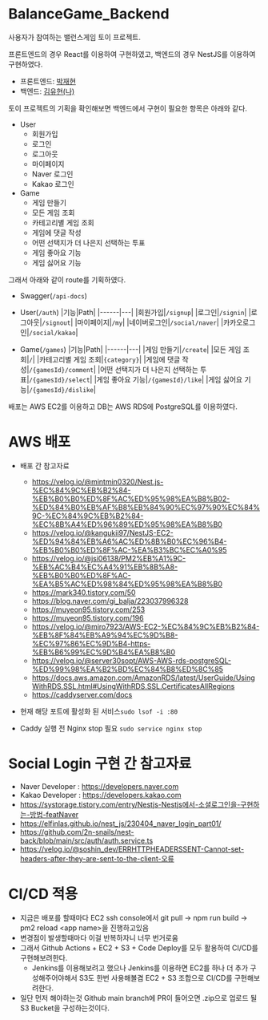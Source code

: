 # BalanceGame_Backend

사용자가 참여하는 밸런스게임 토이 프로젝트.

프론트엔드의 경우 React를 이용하여 구현하였고, 백엔드의 경우 NestJS를 이용하여 구현하였다.

-   프론트엔드: [박재현](https://github.com/jh0152park)
-   백엔드: [김유현(나)](https://github.com/Yuhyeon0516)

토이 프로젝트의 기획을 확인해보면 백엔드에서 구현이 필요한 항목은 아래와 같다.

-   User
    -   회원가입
    -   로그인
    -   로그아웃
    -   마이페이지
    -   Naver 로그인
    -   Kakao 로그인
-   Game
    -   게임 만들기
    -   모든 게임 조회
    -   카테고리별 게임 조회
    -   게임에 댓글 작성
    -   어떤 선택지가 더 나은지 선택하는 투표
    -   게임 좋아요 기능
    -   게임 싫어요 기능

그래서 아래와 같이 route를 기획하였다.

-   Swagger(`/api-docs`)
-   User(`/auth`)
    |기능|Path|
    |------|---|
    |회원가입|`/signup`|
    |로그인|`/signin`|
    |로그아웃|`/signout`|
    |마이페이지|`/my`|
    |네이버로그인|`/social/naver`|
    |카카오로그인|`/social/kakao`|

-   Game(`/games`)
    |기능|Path|
    |------|---|
    |게임 만들기|`/create`|
    |모든 게임 조회|`/`|
    |카테고리별 게임 조회|`{category}`|
    |게임에 댓글 작성|`/{gamesId}/comment`|
    |어떤 선택지가 더 나은지 선택하는 투표|`/{gamesId}/select`|
    |게임 좋아요 기능|`/{gamesId}/like`|
    |게임 싫어요 기능|`/{gamesId}/dislike`|

배포는 AWS EC2를 이용하고 DB는 AWS RDS에 PostgreSQL를 이용하였다.

# AWS 배포

-   배포 간 참고자료

    -   https://velog.io/@mintmin0320/Nest.js-%EC%84%9C%EB%B2%84-%EB%B0%B0%ED%8F%AC%ED%95%98%EA%B8%B02-%ED%84%B0%EB%AF%B8%EB%84%90%EC%97%90%EC%84%9C-%EC%84%9C%EB%B2%84-%EC%8B%A4%ED%96%89%ED%95%98%EA%B8%B0
    -   https://velog.io/@kangukii97/NestJS-EC2-%ED%94%84%EB%A6%AC%ED%8B%B0%EC%96%B4-%EB%B0%B0%ED%8F%AC-%EA%B3%BC%EC%A0%95
    -   https://velog.io/@jsi06138/PM2%EB%A1%9C-%EB%AC%B4%EC%A4%91%EB%8B%A8-%EB%B0%B0%ED%8F%AC-%EA%B5%AC%ED%98%84%ED%95%98%EA%B8%B0
    -   https://mark340.tistory.com/50
    -   https://blog.naver.com/gi_balja/223037996328
    -   https://muyeon95.tistory.com/253
    -   https://muyeon95.tistory.com/196
    -   https://velog.io/@miro7923/AWS-EC2-%EC%84%9C%EB%B2%84-%EB%8F%84%EB%A9%94%EC%9D%B8-%EC%97%86%EC%9D%B4-https-%EB%B6%99%EC%9D%B4%EA%B8%B0
    -   https://velog.io/@server30sopt/AWS-AWS-rds-postgreSQL-%ED%99%98%EA%B2%BD%EC%84%B8%ED%8C%85
    -   https://docs.aws.amazon.com/AmazonRDS/latest/UserGuide/UsingWithRDS.SSL.html#UsingWithRDS.SSL.CertificatesAllRegions
    -   https://caddyserver.com/docs

-   현재 해당 포트에 활성화 된 서비스`sudo lsof -i :80`
-   Caddy 실행 전 Nginx stop 필요 `sudo service nginx stop`

# Social Login 구현 간 참고자료

-   Naver Developer : https://developers.naver.com
-   Kakao Developer : https://developers.kakao.com
-   https://systorage.tistory.com/entry/Nestjs-Nestjs에서-소셜로그인을-구현하는-방법-featNaver
-   https://elfinlas.github.io/nest_js/230404_naver_login_part01/
-   https://github.com/2n-snails/nest-back/blob/main/src/auth/auth.service.ts
-   https://velog.io/@soshin_dev/ERRHTTPHEADERSSENT-Cannot-set-headers-after-they-are-sent-to-the-client-오류

# CI/CD 적용

-   지금은 배포를 할때마다 EC2 ssh console에서 git pull -> npm run build -> pm2 reload \<app name>을 진행하고있음
-   변경점이 발생할때마다 이걸 반복하자니 너무 번거로움
-   그래서 Github Actions + EC2 + S3 + Code Deploy를 모두 활용하여 CI/CD를 구현해보려한다.
    -   Jenkins를 이용해보려고 했으나 Jenkins를 이용하면 EC2를 하나 더 추가 구성해주어야해서 S3도 한번 사용해볼겸 EC2 + S3 조합으로 CI/CD를 구현해보려한다.
-   일단 먼저 해야하는것 Github main branch에 PR이 들어오면 .zip으로 업로드 될 S3 Bucket을 구성하는것이다.
